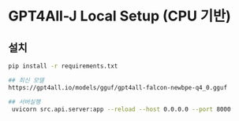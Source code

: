 # GPT4All-J Local Setup (CPU 기반)

## 설치
```bash
pip install -r requirements.txt

## 최신 모델
https://gpt4all.io/models/gguf/gpt4all-falcon-newbpe-q4_0.gguf

## 서버실행
 uvicorn src.api.server:app --reload --host 0.0.0.0 --port 8000

